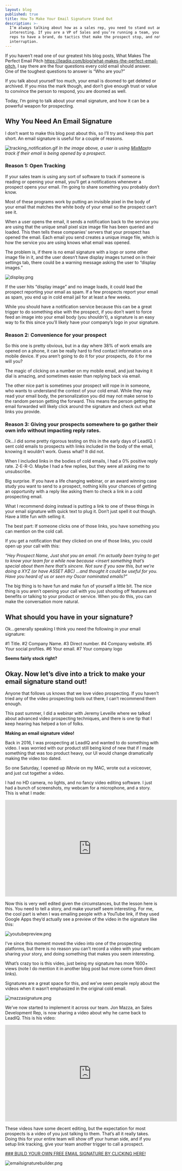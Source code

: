 ```yaml
---
layout: blog
published: true
title: How To Make Your Email Signature Stand Out
description: >-
  I’m always talking about how as a sales rep, you need to stand out and be
  interesting. If you are a VP of Sales and you’re running a team, you need your
  reps to have a brand, do tactics that make the prospect stop, and notice their
  interruption.
---
```


If you haven’t read one of our greatest hits blog posts, What Makes The Perfect Email Pitch https://leadiq.com/blog/what-makes-the-perfect-email-pitch, I say there are the four questions every cold email should answer. One of the toughest questions to answer is “Who are you?” 

If you talk about yourself too much, your email is doomed to get deleted or archived. If you miss the mark though, and don’t give enough trust or value to convince the person to respond, you are doomed as well. 

Today, I’m going to talk about your email signature, and how it can be a powerful weapon for prospecting.

## Why You Need An Email Signature

I don’t want to make this blog post about this, so I’ll try and keep this part short. An email signature is useful for a couple of reasons.  

![tracking_notification.gif](img/tracking_notification.gif)
_In the image above, a user is using [MixMax](mixmax.com)to track if their email is being opened by a prospect._


### Reason 1: Open Tracking

If your sales team is using any sort of software to track if someone is reading or opening your email, you’ll get a notifications whenever a prospect opens your email. I’m going to share something you probably don’t know. 

Most of these programs work by putting an invisible pixel in the body of your email that matches the white body of your email so the prospect can’t see it. 

When a user opens the email, it sends a notification back to the service you are using that the unique small pixel size image file has been queried and loaded. This then tells these companies’ servers that your prospect has opened the email. Each email you send creates a unique image file, which is how the service you are using knows what email was opened. 

The problem is, if there is no email signature with a logo or some other image file in it, and the user doesn’t have display images turned on in their settings tab, there could be a warning message asking the user to “display images.”

![display.png](img/display.png)


If the user hits “display image” and no image loads, it could lead the prospect reporting your email as spam. If a few prospects report your email as spam, you end up in cold email jail for at least a few weeks. 

While you should have a notification service because this can be a great trigger to do something else with the prospect, if you don’t want to force feed an image into your email body (you shouldn’t), a signature is an easy way to fix this since you’ll likely have your company’s logo in your signature. 

### Reason 2: Convenience for your prospect

So this one is pretty obvious, but in a day where 38% of work emails are opened on a phone, it can be really hard to find contact information on a mobile device. If you aren’t going to do it for your prospects, do it for me will you? 

The magic of clicking on a number on my mobile email, and just having it dial is amazing, and sometimes easier than replying back via email. 

The other nice part is sometimes your prospect will rope in in someone, who wants to understand the context of your cold email. While they may read your email body, the personalization you did may not make sense to the random person getting the forward. This means the person getting the email forwarded will likely click around the signature and check out what links you provide. 

### Reason 3: Giving your prospects somewhere to go gather their own info without impacting reply rates.

Ok...I did some pretty rigorous testing on this in the early days of LeadIQ. I sent cold emails to prospects with links included in the body of the email, knowing it wouldn’t work.  Guess what? It did not. 

When I included links in the bodies of cold emails, I had a 0% positive reply rate. Z-E-R-O. Maybe I had a few replies, but they were all asking me to unsubscribe. 

Big surprise. If you have a life changing webinar, or an award winning case study you want to send to a prospect, nothing kills your chances of getting an opportunity with a reply like asking them to check a link in a cold prospecting email. 

What I recommend doing instead is putting a link to one of these things in your email signature with quick text to plug it. Don’t just spell it out though. Have a little fun with selling it. 

The best part: If someone clicks one of those links, you have something you can mention on the cold call. 

If you get a notification that they clicked on one of those links, you could open up your call with this:

_“Hey Prospect Name, Just shot you an email.  I’m actually been trying to get to know your team for a while now because <insert something that’s special about them here that’s sincere. Not sure if you saw this, but we’re doing a XYZ (or have ASSET ABC) ...and thought it could be useful for you. Have you heard of us or seen my  Oscar nominated emails?”_

The big thing is to have fun and make fun of yourself a little bit. The nice thing is you aren’t opening your call with you just shooting off features and benefits or talking to your product or service. When you do this, you can make the conversation more natural. 

##  What should you have in your signature?

Ok...generally speaking I think you need the following in your email signature:

#1 Title.
#2 Company Name.
#3 Direct number.
#4 Company website. 
#5 Your social profiles. 
#6 Your email.
#7 Your company logo

**Seems fairly stock right?**


## Okay. Now let’s dive into a trick to make your email signature stand out!

Anyone that follows us knows that we love video prospecting. If you haven’t tried any of the video prospecting tools out there, I can’t recommend them enough. 

This past summer, I did a webinar with Jeremy Leveille where we talked about advanced video prospecting techniques, and there is one tip that I keep hearing has helped a ton of folks. 

**Making an email signature video!**

Back in 2016, I was prospecting at LeadIQ and wanted to do something with video. I was worried with our product still being kind of new that if I made something that was too product heavy, our UI would change dramatically making the video too dated.

So one Saturday, I opened up iMovie on my MAC, wrote out a voiceover, and just cut together a video. 

I had no HD camera, no lights, and no fancy video editing software. I just had a bunch of screenshots, my webcam for a microphone, and a story. This is what I made:


<iframe width="560" height="315" src="https://www.youtube.com/embed/HPxZuCYkgMk" frameborder="0" allow="accelerometer; autoplay; encrypted-media; gyroscope; picture-in-picture" allowfullscreen></iframe>


Now this is very well edited given the circumstances, but the lesson here is this. You need to tell a story, and make yourself seem interesting. For me, the cool part is when I was emailing people with a YouTube link, if they used Google Apps they’d actually see a preview of the video in the signature like this:

![youtubepreview.png](img/youtubepreview.png)

I’ve since this moment moved the video into one of the prospecting platforms, but there is no reason you can’t record a video with your webcam sharing your story, and doing something that makes you seem interesting. 

What’s crazy too is this video, just being my signature has more 1600+  views (note I do mention it in another blog post but more come from direct links). 


Signatures are a great space for this, and we’ve seen people reply about the videos when it wasn’t emphasized in the original cold email. 

![mazzasignature.png](img/mazzasignature.png)

We’ve now started to implement it across our team. Jon Mazza, an Sales Development Rep, is now sharing a video about why he came back to LeadIQ. This is his video:

<iframe width="560" height="315" src="https://www.youtube.com/embed/UZlhFUfe1kU" frameborder="0" allow="accelerometer; autoplay; encrypted-media; gyroscope; picture-in-picture" allowfullscreen></iframe>

These videos have some decent editing, but the expectation for most prospects is a video of you just talking to them. That’s all it really takes. Doing this for your entire team will show off your human side, and if you setup link tracking, give your team another trigger to call a prospect. 

[### BUILD YOUR OWN FREE EMAIL SIGNATURE BY CLICKING HERE!](https://PAGES.leadiq.com/free-email-signature)

![emailsignaturebuilder.png](img/emailsignaturebuilder.png)















